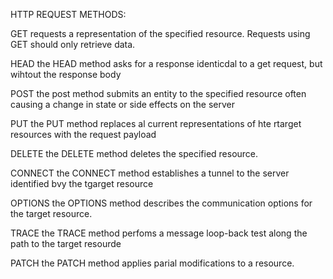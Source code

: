 HTTP REQUEST METHODS:

GET
requests a representation of the 
specified resource. Requests using GET 
should only retrieve data.

HEAD
the HEAD method asks for a response 
identicdal to a get request, but wihtout 
the response body

POST 
the post method submits an entity to the 
specified resource often causing a change 
in state or side effects on the server

PUT
the PUT method replaces al current 
representations of hte rtarget 
resources with the request payload

DELETE
the DELETE method deletes the specified 
resource.

CONNECT
the CONNECT method establishes a tunnel 
to the server identified bvy the tgarget 
resource

OPTIONS
the OPTIONS method describes the 
communication options for the target 
resource.

TRACE
the TRACE method perfoms a message 
loop-back test along the path to the 
target resourde

PATCH
the PATCH method applies parial 
modifications to a resource.




